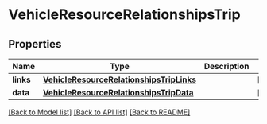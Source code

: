 # VehicleResourceRelationshipsTrip

## Properties
Name | Type | Description | Notes
------------ | ------------- | ------------- | -------------
**links** | [**VehicleResourceRelationshipsTripLinks**](VehicleResourceRelationshipsTripLinks.md) |  | [optional] 
**data** | [**VehicleResourceRelationshipsTripData**](VehicleResourceRelationshipsTripData.md) |  | [optional] 

[[Back to Model list]](../README.md#documentation-for-models) [[Back to API list]](../README.md#documentation-for-api-endpoints) [[Back to README]](../README.md)


